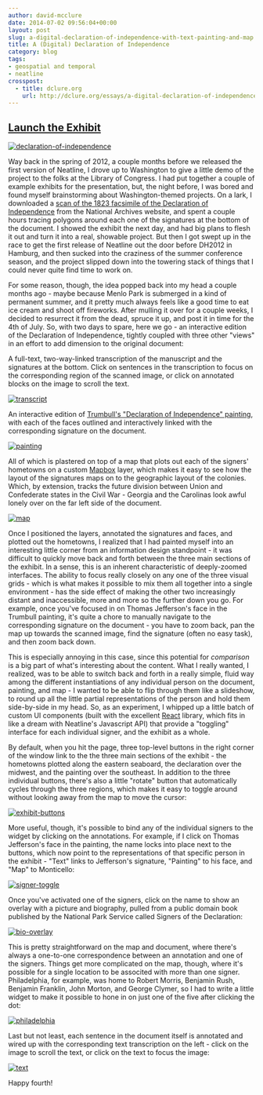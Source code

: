 ```yaml
---
author: david-mcclure
date: 2014-07-02 09:56:04+00:00
layout: post
slug: a-digital-declaration-of-independence-with-text-painting-and-map
title: A (Digital) Declaration of Independence
category: blog
tags:
- geospatial and temporal
- neatline
crosspost:
  - title: dclure.org
    url: http://dclure.org/essays/a-digital-declaration-of-independence-with-text-painting-and-map/
---
```



## [Launch the Exhibit](http://neatline.dclure.org/neatline/show/declaration-of-independence)



[![declaration-of-independence](http://dclure.org/wp-content/uploads/2014/07/declaration-of-independence-1024x610.jpg)](http://neatline.dclure.org/neatline/show/declaration-of-independence)

Way back in the spring of 2012, a couple months before we released the first version of Neatline, I drove up to Washington to give a little demo of the project to the folks at the Library of Congress. I had put together a couple of example exhibits for the presentation, but, the night before, I was bored and found myself brainstorming about Washington-themed projects. On a lark, I downloaded a [scan of the 1823 facsimile of the Declaration of Independence](http://www.archives.gov/exhibits/charters/declaration_transcript.html) from the National Archives website, and spent a couple hours tracing polygons around each one of the signatures at the bottom of the document. I showed the exhibit the next day, and had big plans to flesh it out and turn it into a real, showable project. But then I got swept up in the race to get the first release of Neatline out the door before DH2012 in Hamburg, and then sucked into the craziness of the summer conference season, and the project slipped down into the towering stack of things that I could never quite find time to work on.

For some reason, though, the idea popped back into my head a couple months ago - maybe because Menlo Park is submerged in a kind of permanent summer, and it pretty much always feels like a good time to eat ice cream and shoot off fireworks. After mulling it over for a couple weeks, I decided to resurrect it from the dead, spruce it up, and post it in time for the 4th of July. So, with two days to spare, here we go - an interactive edition of the Declaration of Independence, tightly coupled with three other "views" in an effort to add dimension to the original document:

A full-text, two-way-linked transcription of the manuscript and the signatures at the bottom. Click on sentences in the transcription to focus on the corresponding region of the scanned image, or click on annotated blocks on the image to scroll the text.

[![transcript](http://dclure.org/wp-content/uploads/2014/07/transcript-1024x620.jpg)](http://dclure.org/wp-content/uploads/2014/07/transcript.jpg)




An interactive edition of [Trumbull's "Declaration of Independence" painting](http://en.wikipedia.org/wiki/Trumbull%27s_Declaration_of_Independence), with each of the faces outlined and interactively linked with the corresponding signature on the document.

[![painting](http://dclure.org/wp-content/uploads/2014/07/painting1-1024x616.jpg)](http://dclure.org/wp-content/uploads/2014/07/painting1.jpg)




All of which is plastered on top of a map that plots out each of the signers' hometowns on a custom [Mapbox](https://www.mapbox.com) layer, which makes it easy to see how the layout of  the signatures maps on to the geographic layout of the colonies. Which, by extension, tracks the future division between Union and Confederate states in the Civil War - Georgia and the Carolinas look awful lonely over on the far left side of the document.

[![map](http://dclure.org/wp-content/uploads/2014/07/map1-1024x615.jpg)](http://dclure.org/wp-content/uploads/2014/07/map1.jpg)





Once I positioned the layers, annotated the signatures and faces, and plotted out the hometowns, I realized that I had painted myself into an interesting little corner from an information design standpoint - it was difficult to quickly move back and forth between the three main sections of the exhibit. In a sense, this is an inherent characteristic of deeply-zoomed interfaces. The ability to focus really closely on any one of the three visual grids - which is what makes it possible to mix them all together into a single environment - has the side effect of making the other two increasingly distant and inaccessible, more and more so the further down you go. For example, once you've focused in on Thomas Jefferson's face in the Trumbull painting, it's quite a chore to manually navigate to the corresponding signature on the document - you have to zoom back, pan the map up towards the scanned image, find the signature (often no easy task), and then zoom back down.

This is especially annoying in this case, since this potential for _comparison_ is a big part of what's interesting about the content. What I really wanted, I realized, was to be able to switch back and forth in a really simple, fluid way among the different instantiations of any individual person on the document, painting, and map - I wanted to be able to flip through them like a slideshow, to round up all the little partial representations of the person and hold them side-by-side in my head. So, as an experiment, I whipped up a little batch of custom UI components (built with the excellent [React](http://facebook.github.io/react/) library, which fits in like a dream with Neatline's Javascript API) that provide a "toggling" interface for each individual signer, and the exhibit as a whole.

By default, when you hit the page, three top-level buttons in the right corner of the window link to the the three main sections of the exhibit - the hometowns plotted along the eastern seaboard, the declaration over the midwest, and the painting over the southeast. In addition to the three individual buttons, there's also a little "rotate" button that automatically cycles through the three regions, which makes it easy to toggle around without looking away from the map to move the cursor:

[![exhibit-buttons](http://dclure.org/wp-content/uploads/2014/07/exhibit-buttons.jpg)](http://dclure.org/wp-content/uploads/2014/07/exhibit-buttons.jpg)

More useful, though, it's possible to bind any of the individual signers to the widget by clicking on the annotations. For example, if I click on Thomas Jefferson's face in the painting, the name locks into place next to the buttons, which now point to the representations of that specific person in the exhibit - "Text" links to Jefferson's signature, "Painting" to his face, and "Map" to Monticello:

[![signer-toggle](http://dclure.org/wp-content/uploads/2014/07/signer-toggle-1024x840.jpg)](http://dclure.org/wp-content/uploads/2014/07/signer-toggle.jpg)

Once you've activated one of the signers, click on the name to show an overlay with a picture and biography, pulled from a public domain book published by the National Park Service called Signers of the Declaration:

[![bio-overlay](http://dclure.org/wp-content/uploads/2014/07/bio-overlay-1024x624.jpg)](http://dclure.org/wp-content/uploads/2014/07/bio-overlay.jpg)

This is pretty straightforward on the map and document, where there's always a one-to-one correspondence between an annotation and one of the signers. Things get more complicated on the map, though, where it's possible for a single location to be associted with more than one signer. Philadelphia, for example, was home to Robert Morris, Benjamin Rush, Benjamin Franklin, John Morton, and George Clymer, so I had to write a little widget to make it possible to hone in on just one of the five after clicking the dot:

[![philadelphia](http://dclure.org/wp-content/uploads/2014/07/philadelphia-1024x377.jpg)](http://dclure.org/wp-content/uploads/2014/07/philadelphia.jpg)

Last but not least, each sentence in the document itself is annotated and wired up with the corresponding text transcription on the left - click on the image to scroll the text, or click on the text to focus the image:

[![text](http://dclure.org/wp-content/uploads/2014/07/text-1024x617.jpg)](http://dclure.org/wp-content/uploads/2014/07/text.jpg)

Happy fourth!
